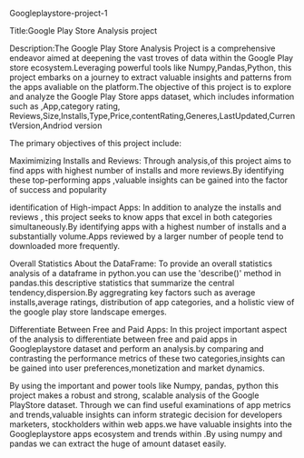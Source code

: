  Googleplaystore-project-1

Title:Google Play Store Analysis project

Description:The Google Play Store Analysis Project is a comprehensive endeavor aimed at deepening the vast troves of data within the Google Play store ecosystem.Leveraging powerful tools like Numpy,Pandas,Python, this project embarks on a journey to extract valuable insights and patterns from the apps avaliable on the platform.The objective of this project is to explore and analyze the Google Play Store apps dataset, which includes information such as ,App,category rating, Reviews,Size,Installs,Type,Price,contentRating,Generes,LastUpdated,CurrentVersion,Andriod version 

The primary objectives of this project include:

Maximimizing Installs and Reviews:
Through analysis,of this project aims to find apps with highest number of installs and more reviews.By identifying these top-performing apps ,valuable insights can be gained into the factor of success and popularity 

identification of High-impact Apps:
In addition to analyze the installs and reviews , this project seeks to know apps that excel in both categories simultaneously.By identifying apps with a highest number of installs and a substantially volume.Apps reviewed by a larger number of people tend to downloaded more frequently. 

Overall Statistics About the DataFrame:
To provide an overall statistics analysis of a dataframe in python.you can use the 'describe()' method in pandas.this descriptive statistics that summarize the central tendency,dispersion.By aggregrating key factors such as average installs,average ratings, distribution of app categories, and a holistic view of the google play store landscape emerges.

Differentiate Between Free and Paid Apps:
In this project important aspect of the analysis to differentiate between free and paid apps in Googleplaystore dataset and perform an analysis.by comparing and contrasting the performance metrics  of these two categories,insights can be gained into user preferences,monetization and market dynamics.

By using the important and power tools like  Numpy, pandas, python this project makes a robust and strong, scalable analysis of the Google PlayStore dataset. Through we can find useful examinations of app metrics and trends,valuable insights can inform strategic decision for developers marketers, stockholders within web apps.we have valuable insights into the Googleplaystore apps ecosystem and trends within .By using numpy and pandas we can extract the huge of amount dataset easily.
